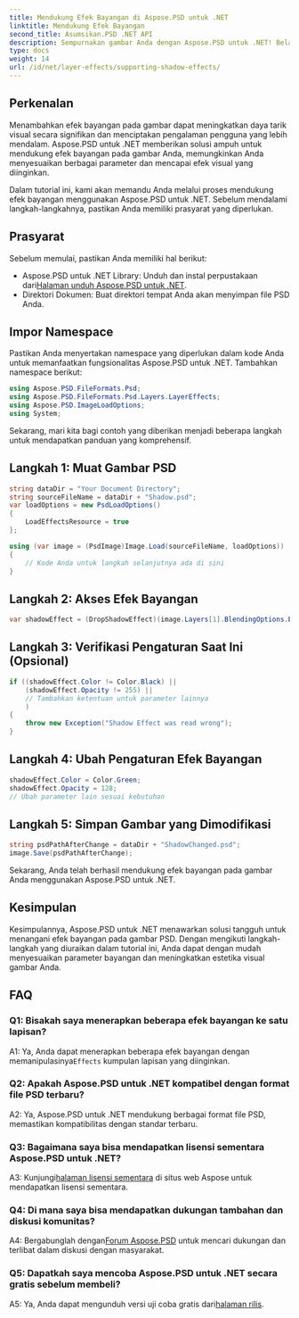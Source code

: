 ```yaml
---
title: Mendukung Efek Bayangan di Aspose.PSD untuk .NET
linktitle: Mendukung Efek Bayangan
second_title: Asumsikan.PSD .NET API
description: Sempurnakan gambar Anda dengan Aspose.PSD untuk .NET! Belajarlah untuk mendukung efek bayangan langkah demi langkah. Unduh sekarang untuk pengalaman visual yang menakjubkan.
type: docs
weight: 14
url: /id/net/layer-effects/supporting-shadow-effects/
---
```

## Perkenalan

Menambahkan efek bayangan pada gambar dapat meningkatkan daya tarik visual secara signifikan dan menciptakan pengalaman pengguna yang lebih mendalam. Aspose.PSD untuk .NET memberikan solusi ampuh untuk mendukung efek bayangan pada gambar Anda, memungkinkan Anda menyesuaikan berbagai parameter dan mencapai efek visual yang diinginkan.

Dalam tutorial ini, kami akan memandu Anda melalui proses mendukung efek bayangan menggunakan Aspose.PSD untuk .NET. Sebelum mendalami langkah-langkahnya, pastikan Anda memiliki prasyarat yang diperlukan.

## Prasyarat

Sebelum memulai, pastikan Anda memiliki hal berikut:

-  Aspose.PSD untuk .NET Library: Unduh dan instal perpustakaan dari[Halaman unduh Aspose.PSD untuk .NET](https://releases.aspose.com/psd/net/).
- Direktori Dokumen: Buat direktori tempat Anda akan menyimpan file PSD Anda.

## Impor Namespace

Pastikan Anda menyertakan namespace yang diperlukan dalam kode Anda untuk memanfaatkan fungsionalitas Aspose.PSD untuk .NET. Tambahkan namespace berikut:

```csharp
using Aspose.PSD.FileFormats.Psd;
using Aspose.PSD.FileFormats.Psd.Layers.LayerEffects;
using Aspose.PSD.ImageLoadOptions;
using System;
```

Sekarang, mari kita bagi contoh yang diberikan menjadi beberapa langkah untuk mendapatkan panduan yang komprehensif.

## Langkah 1: Muat Gambar PSD

```csharp
string dataDir = "Your Document Directory";
string sourceFileName = dataDir + "Shadow.psd";
var loadOptions = new PsdLoadOptions()
{
    LoadEffectsResource = true
};

using (var image = (PsdImage)Image.Load(sourceFileName, loadOptions))
{
    // Kode Anda untuk langkah selanjutnya ada di sini
}
```

## Langkah 2: Akses Efek Bayangan

```csharp
var shadowEffect = (DropShadowEffect)(image.Layers[1].BlendingOptions.Effects[0]);
```

## Langkah 3: Verifikasi Pengaturan Saat Ini (Opsional)

```csharp
if ((shadowEffect.Color != Color.Black) ||
    (shadowEffect.Opacity != 255) ||
    // Tambahkan ketentuan untuk parameter lainnya
    )
{
    throw new Exception("Shadow Effect was read wrong");
}
```

## Langkah 4: Ubah Pengaturan Efek Bayangan

```csharp
shadowEffect.Color = Color.Green;
shadowEffect.Opacity = 128;
// Ubah parameter lain sesuai kebutuhan
```

## Langkah 5: Simpan Gambar yang Dimodifikasi

```csharp
string psdPathAfterChange = dataDir + "ShadowChanged.psd";
image.Save(psdPathAfterChange);
```

Sekarang, Anda telah berhasil mendukung efek bayangan pada gambar Anda menggunakan Aspose.PSD untuk .NET.

## Kesimpulan

Kesimpulannya, Aspose.PSD untuk .NET menawarkan solusi tangguh untuk menangani efek bayangan pada gambar PSD. Dengan mengikuti langkah-langkah yang diuraikan dalam tutorial ini, Anda dapat dengan mudah menyesuaikan parameter bayangan dan meningkatkan estetika visual gambar Anda.

## FAQ

### Q1: Bisakah saya menerapkan beberapa efek bayangan ke satu lapisan?

 A1: Ya, Anda dapat menerapkan beberapa efek bayangan dengan memanipulasinya`Effects` kumpulan lapisan yang diinginkan.

### Q2: Apakah Aspose.PSD untuk .NET kompatibel dengan format file PSD terbaru?

A2: Ya, Aspose.PSD untuk .NET mendukung berbagai format file PSD, memastikan kompatibilitas dengan standar terbaru.

### Q3: Bagaimana saya bisa mendapatkan lisensi sementara Aspose.PSD untuk .NET?

 A3: Kunjungi[halaman lisensi sementara](https://purchase.aspose.com/temporary-license/) di situs web Aspose untuk mendapatkan lisensi sementara.

### Q4: Di mana saya bisa mendapatkan dukungan tambahan dan diskusi komunitas?

 A4: Bergabunglah dengan[Forum Aspose.PSD](https://forum.aspose.com/c/psd/34) untuk mencari dukungan dan terlibat dalam diskusi dengan masyarakat.

### Q5: Dapatkah saya mencoba Aspose.PSD untuk .NET secara gratis sebelum membeli?

 A5: Ya, Anda dapat mengunduh versi uji coba gratis dari[halaman rilis](https://releases.aspose.com/).